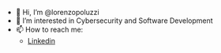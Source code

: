 - 👋 Hi, I’m @lorenzopoluzzi
- 👀 I’m interested in Cybersecurity and Software Development
- 📫 How to reach me:
  - [Linkedin](https://www.linkedin.com/in/lorenzo-poluzzi-b00907146/)
